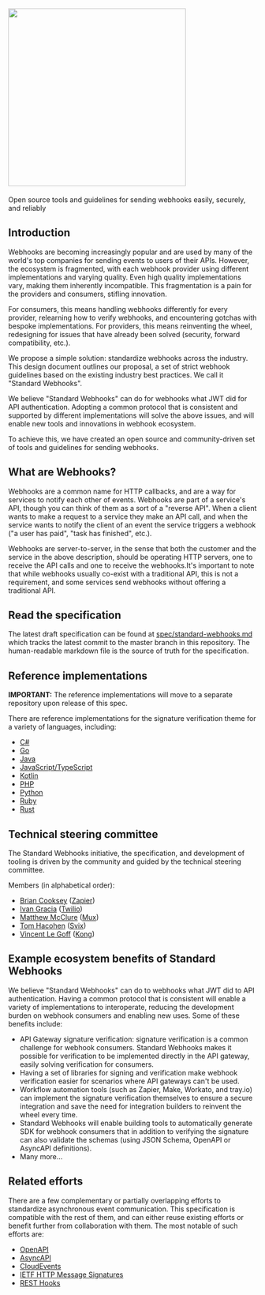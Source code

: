 <h1>
    <a style="text-decoration: none" href="https://www.standardwebhooks.com">
      <img width="360" src="./assets/brand.svg" />
    </a>
</h1>

Open source tools and guidelines for sending webhooks easily, securely, and reliably

## Introduction

Webhooks are becoming increasingly popular and are used by many of the world's top companies for sending events to users of their APIs. However, the ecosystem is fragmented, with each webhook provider using different implementations and varying quality. Even high quality implementations vary, making them inherently incompatible. This fragmentation is a pain for the providers and consumers, stifling innovation.

For consumers, this means handling webhooks differently for every provider, relearning how to verify webhooks, and encountering gotchas with bespoke implementations. For providers, this means reinventing the wheel, redesigning for issues that have already been solved (security, forward compatibility, etc.). 

We propose a simple solution: standardize webhooks across the industry. This design document outlines our proposal, a set of strict webhook guidelines based on the existing industry best practices. We call it "Standard Webhooks".

We believe "Standard Webhooks" can do for webhooks what JWT did for API authentication. Adopting a common protocol that is consistent and supported by different implementations will solve the above issues, and will enable new tools and innovations in webhook ecosystem.

To achieve this, we have created an open source and community-driven set of tools and guidelines for sending webhooks. 

## What are Webhooks?

Webhooks are a common name for HTTP callbacks, and are a way for services to notify each other of events. Webhooks are part of a service's API, though you can think of them as a sort of a "reverse API". When a client wants to make a request to a service they make an API call, and when the service wants to notify the client of an event the service triggers a webhook ("a user has paid", "task has finished", etc.).

Webhooks are server-to-server, in the sense that both the customer and the service in the above description, should be operating HTTP servers, one to receive the API calls and one to receive the webhooks.It's important to note that while webhooks usually co-exist with a traditional API, this is not a requirement, and some services send webhooks without offering a traditional API.

## Read the specification

The latest draft specification can be found at [spec/standard-webhooks.md](./spec/standard-webhooks.md) which tracks the latest commit to the master branch in this repository.
The human-readable markdown file is the source of truth for the specification.

## Reference implementations

**IMPORTANT:** The reference implementations will move to a separate repository upon release of this spec.

There are reference implementations for the signature verification theme for a variety of languages, including:

- [C#](https://github.com/svix/svix-webhooks/tree/main/csharp)
- [Go](https://github.com/svix/svix-webhooks/tree/main/go)
- [Java](https://github.com/svix/svix-webhooks/tree/main/java)
- [JavaScript/TypeScript](https://github.com/svix/svix-webhooks/tree/main/javascript)
- [Kotlin](https://github.com/svix/svix-webhooks/tree/main/kotlin)
- [PHP](https://github.com/svix/svix-webhooks/tree/main/php)
- [Python](https://github.com/svix/svix-webhooks/tree/main/python)
- [Ruby](https://github.com/svix/svix-webhooks/tree/main/ruby)
- [Rust](https://github.com/svix/svix-webhooks/tree/main/rust)


## Technical steering committee

The Standard Webhooks initiative, the specification, and development of tooling is driven by the community and guided by the technical steering committee.

Members (in alphabetical order):

* [Brian Cooksey](https://github.com/bcooksey) ([Zapier](https://zapier.com/))
* [Ivan Gracia](https://github.com/igracia) ([Twilio](https://twilio.com/))
* [Matthew McClure](https://github.com/mmcc) ([Mux](https://mux.com))
* [Tom Hacohen](https://github.com/tasn/) ([Svix](https://www.svix.com))
* [Vincent Le Goff](https://github.com/zekth) ([Kong](https://konghq.com))


## Example ecosystem benefits of Standard Webhooks

We believe "Standard Webhooks" can do to webhooks what JWT did to API authentication. Having a common protocol that is consistent will enable a variety of implementations to interoperate, reducing the development burden on webhook consumers and enabling new uses. Some of these benefits include:

- API Gateway signature verification: signature verification is a common challenge for webhook consumers. Standard Webhooks makes it possible for verification to be implemented directly in the API gateway, easily solving verification for consumers.
- Having a set of libraries for signing and verification make webhook verification easier for scenarios where API gateways can't be used.
- Workflow automation tools (such as Zapier, Make, Workato, and tray.io) can implement the signature verification themselves to ensure a secure integration and save the need for integration builders to reinvent the wheel every time.
- Standard Webhooks will enable building tools to automatically generate SDK for webhook consumers that in addition to verifying the signature can also validate the schemas (using JSON Schema, OpenAPI or AsyncAPI definitions).
- Many more...


## Related efforts

There are a few complementary or partially overlapping efforts to standardize asynchronous event communication. This specification is compatible with the rest of them, and can either reuse existing efforts or benefit further from collaboration with them. The most notable of such efforts are:

- [OpenAPI](https://www.openapis.org/)
- [AsyncAPI](https://www.asyncapi.com/)
- [CloudEvents](https://cloudevents.io/)
- [IETF HTTP Message Signatures](https://httpwg.org/http-extensions/draft-ietf-httpbis-message-signatures.html)
- [REST Hooks](http://resthooks.org/)
